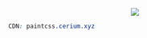 
<p align="center"> <img class="rounded-2 " src="https://i.imgur.com/caJNU2a.png"> </p>

```css
CDN: paintcss.cerium.xyz
```
